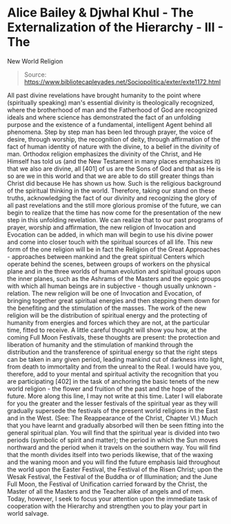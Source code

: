 # Alice Bailey & Djwhal Khul - The Externalization of the Hierarchy - III - The
New World Religion

> Source: https://www.bibliotecapleyades.net/Sociopolitica/exter/exte1172.html

All past divine revelations have brought humanity to the point where (spiritually speaking) man's essential divinity is theologically recognized, where the brotherhood of man and the Fatherhood of God are recognized ideals and where science has demonstrated the fact of an unfolding purpose and the existence of a fundamental, intelligent Agent behind all phenomena. Step by step man has been led through prayer, the voice of desire, through worship, the recognition of deity, through affirmation of the fact of human identity of nature with the divine, to a belief in the divinity of man. Orthodox religion emphasizes the divinity of the Christ, and He Himself has told us (and the New Testament in many places emphasizes it) that we also are divine, all [401] of us are the Sons of God and that as He is so are we in this world and that we are able to do still greater things than Christ did because He has shown us how. Such is the religious background of the spiritual thinking in the world. Therefore, taking our stand on these truths, acknowledging the fact of our divinity and recognizing the glory of all past revelations and the still more glorious promise of the future, we can begin to realize that the time has now come for the presentation of the new step in this unfolding revelation. We can realize that to our past programs of prayer, worship and affirmation, the new religion of Invocation and Evocation can be added, in which man will begin to use his divine power and come into closer touch with the spiritual sources of all life.
This new form of the one religion will be in fact the Religion of the Great Approaches - approaches between mankind and the great spiritual Centers which operate behind the scenes, between groups of workers on the physical plane and in the three worlds of human evolution and spiritual groups upon the inner planes, such as the Ashrams of the Masters and the egoic groups with which all human beings are in subjective - though usually unknown - relation.
The new religion will be one of Invocation and Evocation, of bringing together great spiritual energies and then stepping them down for the benefiting and the stimulation of the masses. The work of the new religion will be the distribution of spiritual energy and the protecting of humanity from energies and forces which they are not, at the particular time, fitted to receive. A little careful thought will show you how, at the coming Full Moon Festivals, these thoughts are present: the protection and liberation of humanity and the stimulation of mankind through the distribution and the transference of spiritual energy so that the right steps can be taken in any given period, leading mankind cut of darkness into light, from death to immortality and from the unreal to the Real.
I would have you, therefore, add to your mental and spiritual activity the recognition that you are participating [402] in the task of anchoring the basic tenets of the new world religion - the flower and fruition of the past and the hope of the future.
More along this line, I may not write at this time. Later I will elaborate for you the greater and the lesser festivals of the spiritual year as they will gradually supersede the festivals of the present world religions in the East and in the West. (See: The Reappearance of the Christ, Chapter VI.) Much that you have learnt and gradually absorbed will then be seen fitting into the general spiritual plan. You will find that the spiritual year is divided into two periods (symbolic of spirit and matter); the period in which the Sun moves northward and the period when it travels on the southern way. You will find that the month divides itself into two periods likewise, that of the waxing and the waning moon and you will find the future emphasis laid throughout the world upon the Easter Festival, the Festival of the Risen Christ; upon the Wesak Festival, the Festival of the Buddha or of Illumination; and the June Full Moon, the Festival of Unification carried forward by the Christ, the Master of all the Masters and the Teacher alike of angels and of men.
Today, however, I seek to focus your attention upon the immediate task of cooperation with the Hierarchy and strengthen you to play your part in world salvage.
